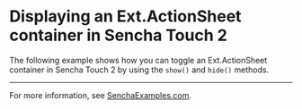 # Displaying an Ext.ActionSheet container in Sencha Touch 2 #

The following example shows how you can toggle an Ext.ActionSheet container in Sencha Touch 2 by using the `show()` and `hide()` methods.

---

For more information, see [SenchaExamples.com]().